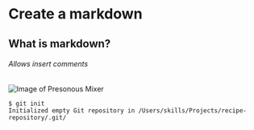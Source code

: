 # Create a markdown
## What is markdown?
###### Allows insert comments
![Image of Presonous Mixer](https://www.fmicassets.com/Damroot/ZoomJpg/10013/2779200404_pre_aud_frt_1_nr.jpg)

```
$ git init 
Initialized empty Git repository in /Users/skills/Projects/recipe-repository/.git/
```
